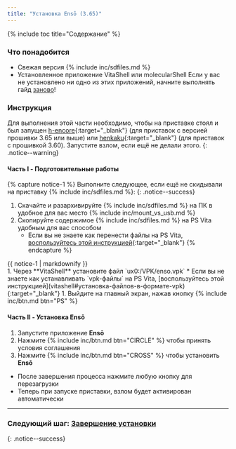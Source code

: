 ```yaml
---
title: "Установка Ensō (3.65)"
---
```


{% include toc title="Содержание" %}

### Что понадобится

* Свежая версия {% include inc/sdfiles.md %}
* Установленное приложение VitaShell или molecularShell 
     Если у вас не установлено ни одно из этих приложений, начните выполнять гайд [заново](get-started)!

### Инструкция

Для выполнения этой части необходимо, чтобы на приставке стоял и был запущен [h-encore](installing-h-encore){:target="_blank"} (для приставок с версией прошивки 3.65 или выше) или [henkaku](installing-henkaku){:target="_blank"} (для приставок с прошивкой 3.60). Запустите взлом, если ещё не делали этого.
{: .notice--warning}

#### Часть I - Подготовительные работы

{% capture notice-1 %}
Выполните следующее, если ещё не скидывали на приставку {% include inc/sdfiles.md %}:
{: .notice--success}

1. Скачайте и разархивируйте {% include inc/sdfiles.md %} на ПК в удобное для вас место
{% include inc/mount_vs_usb.md %}
1. Скопируйте содержимое {% include inc/sdfiles.md %} на PS Vita удобным для вас способом
    * Если вы не знаете как перенести файлы на PS Vita, [воспользуйтесь этой  инструкцией](vitashell#доступ-к-памяти-приставки-через-пк){:target="_blank"}
{% endcapture %}
<div class="notice--warning">{{ notice-1 | markdownify }}</div>
1. Через **VitaShell** установите файл `ux0:/VPK/enso.vpk`
    * Если вы не знаете как устанавливать `vpk-файлы` на PS Vita, [воспользуйтесь этой  инструкцией](vitashell#установка-файлов-в-формате-vpk){:target="_blank"}
1. Выйдите на главный экран, нажав кнопку {% include inc/btn.md btn="PS" %}

#### Часть II - Установка Ensō

1. Запустите приложение **Ensō**
1. Нажмите {% include inc/btn.md btn="CIRCLE" %} чтобы принять условия соглашения
1. Нажмите {% include inc/btn.md btn="CROSS" %} чтобы установить **Ensō**
  + После завершения процесса нажмите любую кнопку для перезагрузки
  + Теперь при запуске приставки, взлом будет активирован автоматически

___

### Следующий шаг: [Завершение установки](finalizing-setup)
{: .notice--success}
